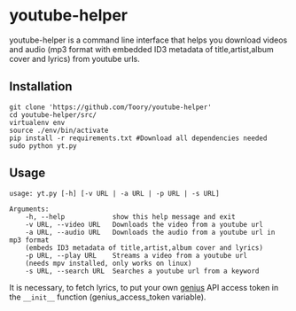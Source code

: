 # youtube-helper
youtube-helper is a command line interface that helps you download videos and audio (mp3 format with embedded ID3 metadata of title,artist,album cover and lyrics) from youtube urls.

## Installation

	git clone 'https://github.com/Toory/youtube-helper'
	cd youtube-helper/src/
	virtualenv env
	source ./env/bin/activate
	pip install -r requirements.txt #Download all dependencies needed
	sudo python yt.py

## Usage

	usage: yt.py [-h] [-v URL | -a URL | -p URL | -s URL]
	
	Arguments:
		-h, --help            show this help message and exit
		-v URL, --video URL   Downloads the video from a youtube url
		-a URL, --audio URL   Downloads the audio from a youtube url in mp3 format
		(embeds ID3 metadata of title,artist,album cover and lyrics)
		-p URL, --play URL    Streams a video from a youtube url 
		(needs mpv installed, only works on linux)
		-s URL, --search URL  Searches a youtube url from a keyword

It is necessary, to fetch lyrics, to put your own [genius](https://genius.com/) API access token in the `__init__` function (genius_access_token variable).
